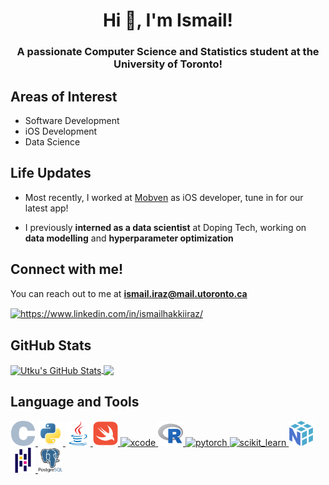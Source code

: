 <h1 align="center">Hi 👋, I'm Ismail!</h1>
<h3 align="center">A passionate Computer Science and Statistics student at the University of Toronto!</h3>

## Areas of Interest 
- Software Development
- iOS Development
- Data Science

## Life Updates

-  Most recently, I worked at [Mobven](https://mobven.com/) as iOS developer, tune in for our latest app!

-  I previously **interned as a data scientist** at Doping Tech, working on **data modelling** and **hyperparameter optimization**

## Connect with me!

You can reach out to me at **ismail.iraz@mail.utoronto.ca**

<p align="left">
<a href="https://linkedin.com/in/https://www.linkedin.com/in/ismailhakkiiraz/" target="blank"><img align="center" src="https://raw.githubusercontent.com/rahuldkjain/github-profile-readme-generator/master/src/images/icons/Social/linked-in-alt.svg" alt="https://www.linkedin.com/in/ismailhakkiiraz/" height="30" width="40" /></a>
</p>

## GitHub Stats

<a href="https://github.com/ihakkiraz/ihakkiraz"> <img align="center"
src="https://github-readme-stats.vercel.app/api?username=ihakkiraz&show_icons=true&line_height=27&count_private=true&title_color=ffffff&text_color=c9cacc&icon_color=2bbc8a&bg_color=1d1f21"
alt="Utku's GitHub Stats" /> </a> <a
href="https://github.com/ihakkiraz/ihakkiraz"> <img align="center"
src="https://github-readme-stats.vercel.app/api/top-langs/?username=ihakkiraz&hide=html,javascript&title_color=ffffff&text_color=c9cacc&icon_color=2bbc8a&bg_color=1d1f21&langs_count=3"
/> </a>

## Language and Tools

<p align="left"> 
  <!-- C -->
  <a href="https://www.cprogramming.com/" target="_blank" rel="noreferrer"> 
    <img src="https://raw.githubusercontent.com/devicons/devicon/master/icons/c/c-original.svg" alt="c" width="40" height="40"/> 
  </a> 
  <!-- Python -->
  <a href="https://www.python.org" target="_blank" rel="noreferrer"> 
    <img src="https://raw.githubusercontent.com/devicons/devicon/master/icons/python/python-original.svg" alt="python" width="40" height="40"/> 
  </a>
  <!-- Java -->
  <a href="https://www.java.com" target="_blank" rel="noreferrer"> 
    <img src="https://raw.githubusercontent.com/devicons/devicon/master/icons/java/java-original.svg" alt="java" width="40" height="40"/> 
  </a>
  <!-- Swift -->
  <a href="https://developer.apple.com/swift/" target="_blank" rel="noreferrer"> 
    <img src="https://raw.githubusercontent.com/devicons/devicon/master/icons/swift/swift-original.svg" alt="swift" width="40" height="40"/> 
  </a>
  <!-- Xcode -->
  <a href="https://developer.apple.com/xcode/" target="_blank" rel="noreferrer"> 
    <img src="https://developer.apple.com/assets/elements/icons/xcode/xcode-128x128.png" alt="xcode" width="40" height="40"/> 
  </a>
  <!-- R -->
  <a href="https://www.r-project.org/" target="_blank" rel="noreferrer"> 
    <img src="https://raw.githubusercontent.com/devicons/devicon/master/icons/r/r-original.svg" alt="r" width="40" height="40"/> 
  </a>
  <!-- PyTorch -->
  <a href="https://pytorch.org/" target="_blank" rel="noreferrer"> 
    <img src="https://www.vectorlogo.zone/logos/pytorch/pytorch-icon.svg" alt="pytorch" width="40" height="40"/> 
  </a>
  <!-- Scikit-learn -->
  <a href="https://scikit-learn.org/" target="_blank" rel="noreferrer"> 
    <img src="https://upload.wikimedia.org/wikipedia/commons/0/05/Scikit_learn_logo_small.svg" alt="scikit_learn" width="40" height="40"/> 
  </a>
  <!-- NumPy -->
  <a href="https://numpy.org/" target="_blank" rel="noreferrer"> 
    <img src="https://raw.githubusercontent.com/devicons/devicon/master/icons/numpy/numpy-original.svg" alt="numpy" width="40" height="40"/> 
  </a>
  <!-- Pandas -->
  <a href="https://pandas.pydata.org/" target="_blank" rel="noreferrer"> 
    <img src="https://raw.githubusercontent.com/devicons/devicon/master/icons/pandas/pandas-original.svg" alt="pandas" width="40" height="40"/> 
  </a>
  <!-- PostgreSQL -->
  <a href="https://www.postgresql.org" target="_blank" rel="noreferrer"> 
    <img src="https://raw.githubusercontent.com/devicons/devicon/master/icons/postgresql/postgresql-original-wordmark.svg" alt="postgresql" width="40" height="40"/> 
  </a>
</p>


